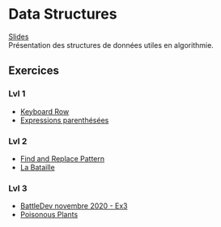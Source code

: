 # Data Structures

[Slides](Cours05-DataStructures.pdf)</br>
Présentation des structures de données utiles en algorithmie.

## Exercices

### Lvl 1
  - [Keyboard Row](https://leetcode.com/problems/keyboard-row/)
  - [Expressions parenthésées](https://www.codingame.com/ide/puzzle/brackets-extreme-edition)

### Lvl 2
  - [Find and Replace Pattern](https://leetcode.com/problems/find-and-replace-pattern/)
  - [La Bataille](https://www.codingame.com/ide/puzzle/winamax-battle)

### Lvl 3
  - [BattleDev novembre 2020 - Ex3](https://www.isograd-testingservices.com/FR/solutions-challenges-de-code?cts_id=70)
  - [Poisonous Plants](https://www.hackerrank.com/challenges/poisonous-plants/problem)
